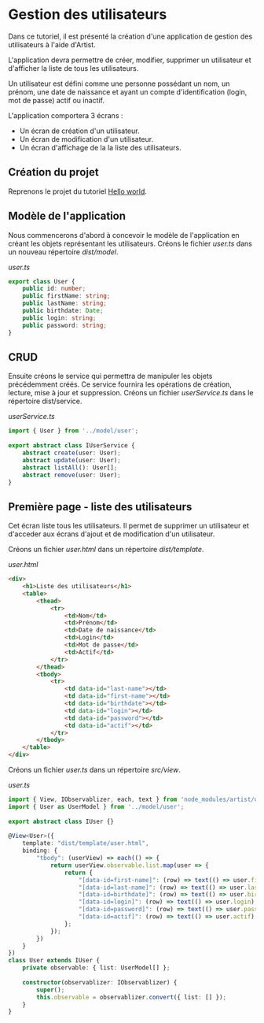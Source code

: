 
# Gestion des utilisateurs

Dans ce tutoriel, il est présenté la création d'une application de gestion des utilisateurs à l'aide d'Artist.

L'application devra permettre de créer, modifier, supprimer un utilisateur et d'afficher la liste de tous les utilisateurs.

Un utilisateur est défini comme une personne possédant un nom, un prénom, une date de naissance et ayant un compte d'identification (login, mot de passe) actif ou inactif.

L'application comportera 3 écrans :

-  Un écran de création d'un utilisateur.
-  Un écran de modification d'un utilisateur.
-  Un écran d'affichage de la la liste des utilisateurs.

## Création du projet

Reprenons le projet du tutoriel [Hello world](hello-world.md).

## Modèle de l'application

Nous commencerons d'abord à concevoir le modèle de l'application en créant les objets représentant les utilisateurs. Créons le fichier _user.ts_ dans un nouveau répertoire _dist/model_.

_user.ts_
```typescript
export class User { 
    public id: number; 
    public firstName: string; 
    public lastName: string; 
    public birthdate: Date; 
    public login: string; 
    public password: string; 
}
```

## CRUD

Ensuite créons le service qui permettra de manipuler les objets précédemment créés. Ce service fournira les opérations de création, lecture, mise à jour et suppression. Créons un fichier _userService.ts_ dans le répertoire dist/service.

_userService.ts_
```typescript
import { User } from '../model/user'; 
 
export abstract class IUserService { 
    abstract create(user: User); 
    abstract update(user: User); 
    abstract listAll(): User[]; 
    abstract remove(user: User); 
}
```

## Première page - liste des utilisateurs

Cet écran liste tous les utilisateurs. Il permet de supprimer un utilisateur et d'acceder aux écrans d'ajout et de modification d'un utilisateur.

Créons un fichier _user.html_ dans un répertoire _dist/template_.

_user.html_
```html
<div> 
    <h1>Liste des utilisateurs</h1> 
    <table> 
        <thead> 
            <tr> 
                <td>Nom</td> 
                <td>Prénom</td> 
                <td>Date de naissance</td> 
                <td>Login</td> 
                <td>Mot de passe</td> 
                <td>Actif</td> 
            </tr> 
        </thead> 
        <tbody> 
            <tr> 
                <td data-id="last-name"></td> 
                <td data-id="first-name"></td> 
                <td data-id="birthdate"></td> 
                <td data-id="login"></td> 
                <td data-id="password"></td> 
                <td data-id="actif"></td> 
            </tr> 
        </tbody> 
    </table> 
</div>
```
Créons un fichier _user.ts_ dans un répertoire _src/view_.

_user.ts_
```typescript
import { View, IObservablizer, each, text } from 'node_modules/artist/dist/artist'; 
import { User as UserModel } from '../model/user'; 
 
export abstract class IUser {} 
 
@View<User>({ 
    template: "dist/template/user.html", 
    binding: { 
        "tbody": (userView) => each(() => { 
            return userView.observable.list.map(user => { 
                return { 
                    "[data-id=first-name]": (row) => text(() => user.firstName), 
                    "[data-id=last-name]": (row) => text(() => user.lastName), 
                    "[data-id=birthdate]": (row) => text(() => user.birthdate), 
                    "[data-id=login]": (row) => text(() => user.login), 
                    "[data-id=password]": (row) => text(() => user.password), 
                    "[data-id=actif]": (row) => text(() => user.actif) 
                }; 
            }); 
        }) 
    } 
}) 
class User extends IUser { 
    private observable: { list: UserModel[] }; 
     
    constructor(observablizer: IObservablizer) { 
        super(); 
        this.observable = observablizer.convert({ list: [] }); 
    } 
}
```